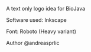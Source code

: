 A text only logo idea for BioJava

Software used:
Inkscape

Font:
Roboto 
(Heavy variant)

Author
@andreasprlic

